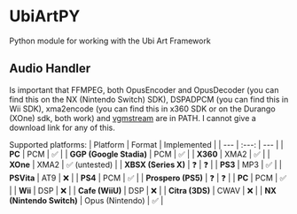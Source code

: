 # UbiArtPY
 Python module for working with the Ubi Art Framework



## Audio Handler
Is important that FFMPEG,
both OpusEncoder and OpusDecoder (you can find this on the NX (Nintendo Switch) SDK),
DSPADPCM (you can find this in Wii SDK),
xma2encode (you can find this in x360 SDK or on the Durango (XOne) sdk, both work)
and [vgmstream](https://github.com/vgmstream/vgmstream/)
are in PATH. I cannot give a download link for any of this.


Supported platforms:
| Platform | Format | Implemented | 
| --- | :---: | --- |
| **PC** | PCM | ✅ |
| **GGP (Google Stadia)** | PCM | ✅ |
| **X360** | XMA2 | ✅ |
| **XOne** | XMA2 | ✅ (untested) |
| **XBSX (Series X)** | ❓ | ❓ |
| **PS3** | MP3 | ✅ |
| **PSVita** | AT9 | ❌ |
| **PS4** | PCM | ✅ |
| **Prospero (PS5)** | ❓ | ❓ |
| **PC** | PCM | ✅ |
| **Wii** | DSP | ❌ |
| **Cafe (WiiU)** | DSP | ❌ |
| **Citra (3DS)** | CWAV | ❌ |
| **NX (Nintendo Switch)** | Opus (Nintendo) | ✅ |
